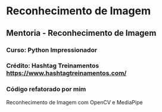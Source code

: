 # Reconhecimento de Imagem
## Mentoria - Reconhecimento de Imagem
### Curso: Python Impressionador
### Crédito: Hashtag Treinamentos https://www.hashtagtreinamentos.com/
### Código refatorado por mim
<p>Reconhecimento de Imagem com OpenCV e MediaPipe</p>
